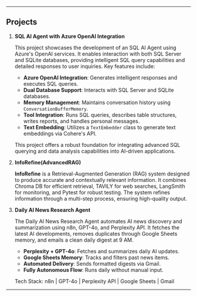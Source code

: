 

---

## Projects
1. **SQL AI Agent with Azure OpenAI Integration**

   This project showcases the development of an SQL AI Agent using Azure's OpenAI services. It enables interaction with both SQL Server and SQLite databases, providing intelligent SQL query capabilities and detailed responses to user inquiries. Key features include:

   - **Azure OpenAI Integration**: Generates intelligent responses and executes SQL queries.
   - **Dual Database Support**: Interacts with SQL Server and SQLite databases.
   - **Memory Management**: Maintains conversation history using `ConversationBufferMemory`.
   - **Tool Integration**: Runs SQL queries, describes table structures, writes reports, and handles personal messages.
   - **Text Embedding**: Utilizes a `TextEmbedder` class to generate text embeddings via Cohere's API.

   This project offers a robust foundation for integrating advanced SQL querying and data analysis capabilities into AI-driven applications.

2. **InfoRefine(AdvancedRAG)**

   **InfoRefine** is a Retrieval-Augmented Generation (RAG) system designed to produce accurate and contextually relevant information. It combines Chroma DB for efficient retrieval, TAVILY for web searches, LangSmith for monitoring, and Pytest for robust testing. The          system refines information through a multi-step process, ensuring high-quality output.


3. **Daily AI News Research Agent**

   The Daily AI News Research Agent automates AI news discovery and summarization using n8n, GPT-4o, and Perplexity API. It fetches the latest AI developments, removes duplicates through Google Sheets memory, and emails a clean daily digest at 9 AM.

    - **Perplexity + GPT-4o**: Fetches and summarizes daily AI updates.
    - **Google Sheets Memory**: Tracks and filters past news items.
    - **Automated Delivery**: Sends formatted digests via Gmail.
    - **Fully Autonomous Flow**: Runs daily without manual input.

   Tech Stack: n8n | GPT-4o | Perplexity API | Google Sheets | Gmail

---


